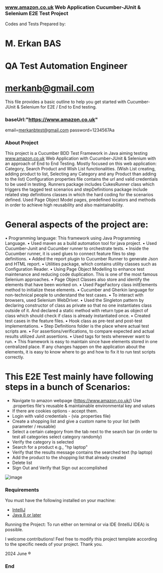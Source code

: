 
### www.amazon.co.uk Web Application Cucumber-JUnit & Selenium E2E Test Project

Codes and Tests Prepared by:
# M. Erkan BAS

# QA Test Automation Engineer

# merkanb@gmail.com     

This file provides a basic outline to help you get started with Cucumber-JUnit & Selenium for E2E / End to End testing.

###  baseUrl:"https://www.amazon.co.uk"
email=merkanbtest@gmail.com
password=1234567Aa

### About Project

This project is a Cucumber BDD Test Framework in Java aiming testing www.amazon.co.uk Web Application with Cucumber-JUnit & Selenium with an approach of End to End Testing. 
Mostly focused on this web application: Category, Search Product and Wish List functionalities. (Wish List creating, adding product to list, Selecting any Category and any Product than adding to the list) 
Configuration properties file contains the url and valid credentials to be used in testing. Runners package includes CukesRunner class which triggers the tagged test scenarios and stepDefinitions package include related step definitions classes in which the hard coding for the scenarios defined.
Used Page Object Model pages, predefined locators and methods in order to achieve high reusability and also maintainability. 

# General aspects of the project are:
• Programming language: This framework using Java Programming Language.
• Used maven as a build automation tool for java project.
• Used Cucumber-Junit and Cucumber runner to orchestrate tests.
• Inside the Cucumber runner, it is used glues to connect feature files to step definitions.
• Added the report plugin to Cucumber Runner to generate Json and HTML report.
• Utilities package, which contains utility classes such as Configuration Reader.
• Using Page Object Modelling to enhance test maintenance and reducing code duplication. This is one of the most famous Selenium approaches.
• Page Object Classes also store and identify the elements that have been worked on.
• Used PageFactory class initElements method to initialize these elements.
• Cucumber and Gherkin language for non-technical people to understand the test cases.
• To interact with browsers, used Selenium WebDriver.
• Used the Singleton pattern by declaring constructor of class as private so that no one instantiates class outside of it. And declared a static method with return type as object of class which should check if class is already instantiated once.
• Created  test cases in the feature files.
• Hook class as pre-test and post-test implementations.
• Step Definitions folder is the place where actual test scripts are.
• For assertions/verifications, to compare expected and actual results utilized Junit assertions.
• Used tags for tests whereever want to run.
• This framework is easy to maintain since  have elements stored in one centralized place. If any changes happen on the application about the elements, it is easy to know where to go and how to fix it to run test scripts correctly.


 # This E2E Test mainly have following steps in a bunch of Scenarios: 
 
- Navigate to amazon webpage (https://www.amazon.co.uk/) Use .properties file's reusable & maintainable environmental key and values
- If there are cookies options - accept them. 
- Login with valid credentials - (via .properties file)
- Create a shopping list and give a custom name to your list (with parameter / reusable)
- Select a certain category from the tab next to the search bar (in order to test all categories select category randomly)
- Verify the category is selected
- Search for a product e.g., "hp laptop" 
- Verify that the results message contains the searched text (hp laptop)
- Add the product to the shopping list that already created
- Delete list
- Sign Out and Verify that Sign out accomplished


![image](https://github.com/merkanb/AmazonTask/assets/134849499/652edad2-46af-4039-8795-19b231eadee1)


### Requirements
You must have the following installed on your machine:
- [IntelliJ](https://www.jetbrains.com/idea/)
- [Java 8 or later](https://www.java.com/en/download/)

Running the Project: To run either on terminal or via  IDE (IntelliJ IDEA) is possible. 



I welcome contributions! Feel free to modify this project template according to the specific needs of your project. Thank you.

2024 June &reg;

### End
